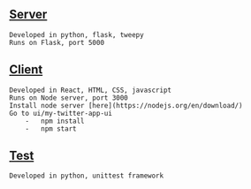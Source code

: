 ## [Server](Server/TweetsHandler.py)
    Developed in python, flask, tweepy
    Runs on Flask, port 5000

## [Client](UI/my-twitter-app-ui)
    Developed in React, HTML, CSS, javascript
    Runs on Node server, port 3000
    Install node server [here](https://nodejs.org/en/download/)
    Go to ui/my-twitter-app-ui 
        -   npm install
        -   npm start

## [Test](Tests)
    Developed in python, unittest framework